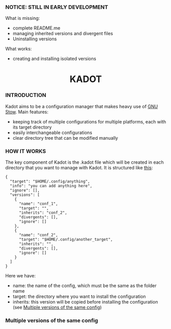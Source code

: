 ### NOTICE: STILL IN EARLY DEVELOPMENT

What is missing:
- complete README.me
- managing inherited versions and divergent files
- Uninstalling versions

What works:
- creating and installing isolated versions

<h1 align="center"> KADOT </h1>

### <a name="introduction"></a> INTRODUCTION
Kadot aims  to be a configuration manager that makes heavy use of [GNU Stow](https://www.gnu.org/software/stow/).
Main features:
- keeping track of multiple configurations for multiple platforms, each with its target directory
- easily interchangeable configurations
- clear directory tree that can be modified manually

### HOW IT WORKS
The key component of Kadot is the .kadot file which will be created in each directory that you want to manage with Kadot.
It is structured like [this](test_kadot/.kadot):

```vim
{
  "target": "$HOME/.config/anything",
  "info": "you can add anything here",
  "ignore": [],
  "versions": [
    {
      "name": "conf_1",
      "target": "",
      "inherits": "conf_2",
      "divergents": [],
      "ignore": []
    },
    {
      "name": "conf_2",
      "target": "$HOME/.config/another_target",
      "inherits": "",
      "divergents": [],
      "ignore": []
    }
  ]
}
```

Here we have:
- name: the name of the config, which must be the same as the folder name
- target: the directory where you want to install the configuration
- inherits: this version will be copied before installing the configuration (see [Multiple versions of the same config](#multiple_versions))


### <a name="multiple_versions"></a> Multiple versions of the same config
